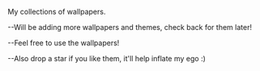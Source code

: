 My collections of wallpapers.

--Will be adding more wallpapers and themes, check back for them later!

--Feel free to use the wallpapers!

--Also drop a star if you like them, it'll help inflate my ego :)
